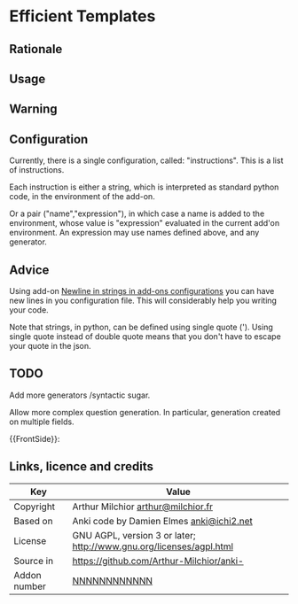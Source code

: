 # Efficient Templates
## Rationale


## Usage

## Warning

## Configuration
Currently, there is a single configuration, called:
"instructions". This is a list of instructions.

Each instruction is either a string, which is interpreted as standard
python code, in the environment of the add-on. 

Or a pair ("name","expression"), in which case a name is added to the
environment, whose value is "expression" evaluated in the current
add'on environment. An expression may use names defined above, and any
generator.
## Advice

Using add-on [Newline in strings in add-ons
configurations](https://ankiweb.net/shared/info/112201952) you can
have new lines in you configuration file. This will considerably help
you writing your code.

Note that strings, in python, can be defined using single quote
('). Using single quote instead of double quote means that you don't
have to escape your quote in the json.

## TODO 
Add more generators /syntactic sugar. 

Allow more complex question generation. In particular, generation
created on multiple fields.

{{FrontSide}}: 

## Links, licence and credits

Key         |Value
------------|-------------------------------------------------------------------
Copyright   | Arthur Milchior <arthur@milchior.fr>
Based on    | Anki code by Damien Elmes <anki@ichi2.net>
License     | GNU AGPL, version 3 or later; http://www.gnu.org/licenses/agpl.html
Source in   | https://github.com/Arthur-Milchior/anki-
Addon number| [NNNNNNNNNNNN](https://ankiweb.net/shared/info/NNNNNNNNNNNN)

